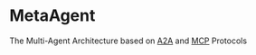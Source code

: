 # MetaAgent

The Multi-Agent Architecture based on [A2A](https://github.com/google/A2A) and [MCP](https://github.com/modelcontextprotocol/modelcontextprotocol) Protocols
